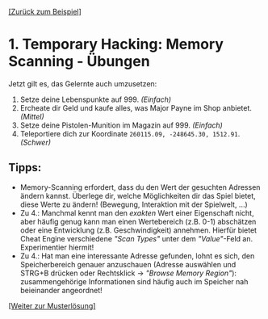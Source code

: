 [[Zurück zum Beispiel]](01-example.md)

# 1. Temporary Hacking: Memory Scanning - Übungen
Jetzt gilt es, das Gelernte auch umzusetzen:
1. Setze deine Lebenspunkte auf 999. _(Einfach)_
2. Ercheate dir Geld und kaufe alles, was Major Payne im Shop anbietet. _(Mittel)_
3. Setze deine Pistolen-Munition im Magazin auf 999. _(Einfach)_
4. Teleportiere dich zur Koordinate `260115.09, -248645.30, 1512.91`. _(Schwer)_

## Tipps:
* Memory-Scanning erfordert, dass du den Wert der gesuchten Adressen ändern kannst. Überlege dir, welche Möglichkeiten dir das Spiel bietet, diese Werte zu ändern! (Bewegung, Interaktion mit der Spielwelt, ...)
* Zu 4.: Manchmal kennt man den _exakten_ Wert einer Eigenschaft nicht, aber häufig genug kann man einen Wertebereich (z.B. 0-1) abschätzen oder eine Entwicklung (z.B. Geschwindigkeit) annehmen. Hierfür bietet Cheat Engine verschiedene _"Scan Types"_ unter dem _"Value"_-Feld an. Experimentier hiermit!
* Zu 4.: Hat man eine interessante Adresse gefunden, lohnt es sich, den Speicherbereich genauer anzuschauen (Adresse auswählen und STRG+B drücken oder Rechtsklick -> _"Browse Memory Region"_): zusammengehörige Informationen sind häufig auch im Speicher nah beieinander angeordnet!

[[Weiter zur Musterlösung]](03-walkthrough.md)